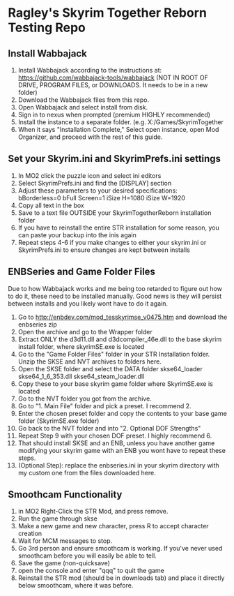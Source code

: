 # Ragley's Skyrim Together Reborn Testing Repo
## Install Wabbajack
1. Install Wabbajack according to the instructions at: https://github.com/wabbajack-tools/wabbajack (NOT IN ROOT OF DRIVE, PROGRAM FILES, or DOWNLOADS. It needs to be in a new folder)
2. Download the Wabbajack files from this repo.
3. Open Wabbajack and select install from disk.
4. Sign in to nexus when prompted (premium HIGHLY recommended)
5. Install the instance to a separate folder. (e.g. X:/Games/SkyrimTogether
6. When it says "Installation Complete," Select open instance, open Mod Organizer, and proceed with the rest of this guide.

## Set your Skyrim.ini and SkyrimPrefs.ini settings
1. In MO2 click the puzzle icon and select ini editors
2. Select SkyrimPrefs.ini and find the [DISPLAY] section
3. Adjust these parameters to your desired specifications: 	
	bBorderless=0
	bFull Screen=1
	iSize H=1080
	iSize W=1920
4. Copy all text in the box
5. Save to a text file OUTSIDE your SkyrimTogetherReborn installation folder
6. If you have to reinstall the entire STR installation for some reason, you can paste your backup into the inis again
7. Repeat steps 4-6 if you make changes to either your skyrim.ini or SkyrimPrefs.ini to ensure changes are kept between installs

## ENBSeries and Game Folder Files
Due to how Wabbajack works and me being too retarded to figure out how to do it, these need to be installed manually.
Good news is they will persist between installs and you likely wont have to do it again.
1. Go to http://enbdev.com/mod_tesskyrimse_v0475.htm and download the enbseries zip
2. Open the archive and go to the Wrapper folder
3. Extract ONLY the d3d11.dll and d3dcompiler_46e.dll to the base skyrim install folder, where skyrimSE.exe is located
4. Go to the "Game Folder Files" folder in your STR Installation folder. Unzip the SKSE and NVT archives to folders here.
5. Open the SKSE folder and select the 
	DATA folder
	skse64_loader
	skse64_1_6_353.dll
	skse64_steam_loader.dll
6. Copy these to your base skyrim game folder where SkyrimSE.exe is located
7. Go to the NVT folder you got from the archive.
8. Go to "1. Main File" folder and pick a preset. I recommend 2.
9. Enter the chosen preset folder and copy the contents to your base game folder (SkyrimSE.exe folder)
10. Go back to the NVT folder and into "2. Optional DOF Strengths"
11. Repeat Step 9 with your chosen DOF preset. I highly recommend 6.
12. That should install SKSE and an ENB, unless you have another game modifying your skyrim game with an ENB you wont have to repeat these steps.
13. (Optional Step): replace the enbseries.ini in your skyrim directory with my custom one from the files downloaded here.

## Smoothcam Functionality
1. in MO2 Right-Click the STR Mod, and press remove.  
2. Run the game through skse
3. Make a new game and new character, press R to accept character creation
4. Wait for MCM messages to stop.
5. Go 3rd person and ensure smoothcam is working. If you've never used smoothcam before you will easily be able to tell.
6. Save the game (non-quicksave)
7. open the console and enter "qqq" to quit the game
8. Reinstall the STR mod (should be in downloads tab) and place it directly below smoothcam, where it was before.
